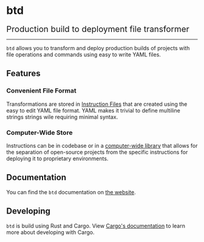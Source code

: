 # btd

<div style="font-size: 1.35rem">Production build to deployment file transformer</div>

---

`btd` allows you to transform and deploy production builds of projects with file operations and commands using easy to write YAML files.

## Features

### Convenient File Format

Transformations are stored in [Instruction Files](https://brandonxlf.github.io/btd/file-format) that are created using the easy to edit YAML file format. YAML makes it trivial to define multiline strings strings wile requiring minimal syntax.

### Computer-Wide Store

Instructions can be in codebase or in a [computer-wide library](https://brandonxlf.github.io/btd/the-library) that allows for the separation of open-source projects from the specific instructions for deploying it to proprietary environments.

## Documentation

You can find the `btd` documentation on [the website](https://brandonxlf.github.io/btd/).

## Developing

`btd` is build using Rust and Cargo. View [Cargo's documentation](https://doc.rust-lang.org/cargo/guide/working-on-an-existing-project.html) to learn more about developing with Cargo.

